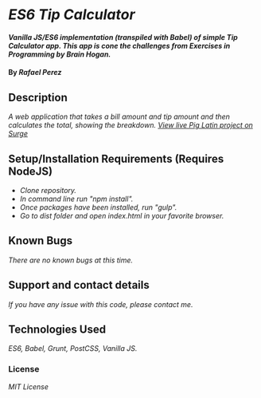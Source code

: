 # _ES6 Tip Calculator_

#### _Vanilla JS/ES6 implementation (transpiled with Babel) of simple Tip Calculator app. This app is cone the challenges from **Exercises in Programming** by Brain Hogan._

#### By _**Rafael Perez**_

## Description

_A web application that takes a bill amount and tip amount and then calculates the total, showing the breakdown.
[View live Pig Latin project on Surge](http://pig-latin.surge.sh/)_


## Setup/Installation Requirements (Requires NodeJS)

* _Clone repository._
* _In command line run "npm install"._
* _Once packages have been installed, run "gulp"._
* _Go to dist folder and open index.html in your favorite browser._

## Known Bugs

_There are no known bugs at this time._

## Support and contact details

_If you have any issue with this code, please contact me._

## Technologies Used

_ES6, Babel, Grunt, PostCSS, Vanilla JS._

### License

*MIT License*
